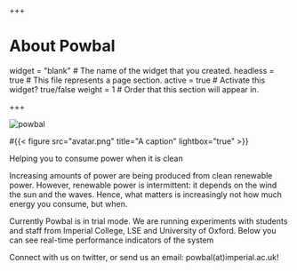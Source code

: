 +++
# About Powbal

widget = "blank"  # The name of the widget that you created.
headless = true  # This file represents a page section.
active = true    # Activate this widget? true/false
weight = 1       # Order that this section will appear in.

+++

![powbal](img/avatar.png)

#{{< figure src="avatar.png" title="A caption" lightbox="true" >}}

Helping you to consume power when it is clean

Increasing amounts of power are being produced from clean renewable power. However, renewable power is intermittent: it depends on the wind the sun and the waves. Hence, what matters is increasingly not how much energy you consume, but when.

Currently Powbal is in trial mode. We are running experiments with students and staff from Imperial College, LSE and University of Oxford. Below you can see real-time performance indicators of the system

Connect with us on twitter, or send us an email: powbal(at)imperial.ac.uk!


